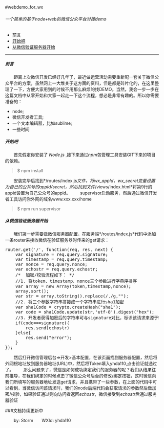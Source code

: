 
#webdemo_for_wx

###### 一个简单的基于node+web的微信公众平台对接demo

* [前言](#first)
* [开始吧](#chapter1)
* [从微信验证服务器开始](#chapter2)

---
<div id="first"></div>

##### 前言

&emsp;&emsp;距离上次微信开发已经好几年了，最近做运营活动需要重新配一套关于微信公众平台的方案，虽然网上一大堆关于这方面的资料，但是都是碎片化的，在这里整理了一下，方便大家用到的时候不用那么麻烦的找DEMO。当然，我会一步一步在这篇文档中从零开始和大家一起走一下这个流程，想必是非常有趣的。所以你需要准备的：

* node;
* 微信开发者工具;
* 一个文本编辑器，比如sublime;
* 一些时间

<div id="chapter1"></div>

##### 开始吧

&emsp;&emsp;首先假定你安装了 *Node.js* ,接下来通过*npm*包管理工具安装GIT下来的项目的依赖。
>$ npm install

&emsp;&emsp;安装完毕后找到*/routes/index.js*文件，将wx_appId，wx_secret变量设置为自己的公共号的appId/secret，然后找到文件*/views/index.html*将第9行的appid设置为自己公众号的appid。
&emsp;&emsp;supervisor启动服务，然后通过微信开发者工具访问你外网的域名www.xxx.xxx/home
>$ npm run supervisor
<div id="chapter2"></div>

##### 从微信验证服务器开始

&emsp;&emsp;我们第一步需要做微信服务器配置，在服务端*/routes/index.js*代码中添加一条router来接收微信在验证服务器时传来的get请求：
<pre>
router.get('/', function(req, res, next) {
    var signature = req.query.signature;
    var timestamp = req.query.timestamp;
    var nonce = req.query.nonce;
    var echostr = req.query.echostr;
    /*  加密/校验流程如下： */
    //1. 将token、timestamp、nonce三个参数进行字典序排序
    var array = new Array(token,timestamp,nonce);
    array.sort();
    var str = array.toString().replace(/,/g,"");
    //2. 将三个参数字符串拼接成一个字符串进行sha1加密
    var sha1Code = crypto.createHash("sha1");
    var code = sha1Code.update(str,'utf-8').digest("hex");
    //3. 开发者获得加密后的字符串可与signature对比，标识该请求来源于微信
    if(code===signature){
        res.send(echostr)
    }else{
        res.send("error");
    }
});
</pre>
&emsp;&emsp;然后打开微信管理后台=>开发>基本配置，在该页面找到服务器配置，然后将外网根地址放到服务器地址(URL)中，然后将Token填入yhda110,点击验证就通过了。
&emsp;&emsp;那么问题来了，微信是如何成功绑定我们的服务器的呢？我们从结果往前推导，在我们绑定的时候点击了微信公众号后台的修改/绑定按钮，这时微信向我们所填写的服务器地址发送get请求，并且携带了一些参数，在上面的代码中可以看到，当微信访问该请求时，我们的node后端代码会获取请求的参数然后做加密/校验，如果验证通过则向访问者返回*echostr*，微信接受到*echostr*后通过服务器验证



###文档持续更新中

<div class="footer">
 &emsp;&emsp;by: Storm&emsp;&emsp;WXId: yhda110
</div>








   
